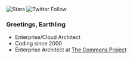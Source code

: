 ![Stars](https://img.shields.io/github/stars/yutopyan?affiliations=OWNER&style=social) ![Twitter Follow](https://img.shields.io/twitter/follow/yutopyan?style=social)
### Greetings, Earthling
- Enterprise/Cloud Architect
- Coding since 2000
- Enterprise Architect at [The Commons Project](https://thecommonsproject.org)

<!--
**misterzero/misterzero** is a ✨ _special_ ✨ repository because its `README.md` (this file) appears on your GitHub profile.

Here are some ideas to get you started:

- 🔭 I’m currently working on ...
- 🌱 I’m currently learning ...
- 👯 I’m looking to collaborate on ...
- 🤔 I’m looking for help with ...
- 💬 Ask me about ...
- 📫 How to reach me: ...
- 😄 Pronouns: ...
- ⚡ Fun fact: ...
-->
